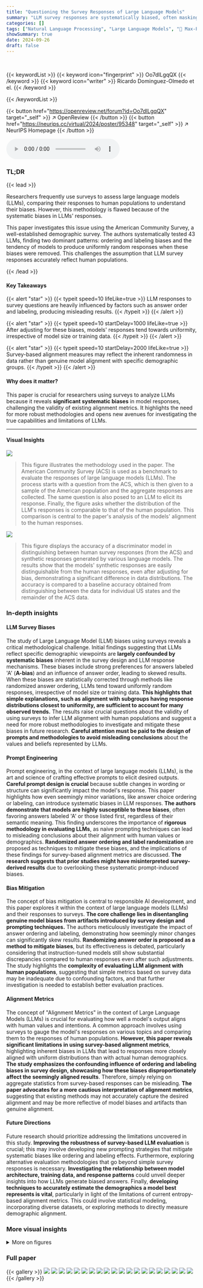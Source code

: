 ```yaml
---
title: "Questioning the Survey Responses of Large Language Models"
summary: "LLM survey responses are systematically biased, often masking genuine model capabilities and leading to misleading alignment conclusions."
categories: []
tags: ["Natural Language Processing", "Large Language Models", "🏢 Max-Planck Institute for Intelligent Systems",]
showSummary: true
date: 2024-09-26
draft: false
---
```


<br>

{{< keywordList >}}
{{< keyword icon="fingerprint" >}} Oo7dlLgqQX {{< /keyword >}}
{{< keyword icon="writer" >}} Ricardo Dominguez-Olmedo et el. {{< /keyword >}}
 
{{< /keywordList >}}

{{< button href="https://openreview.net/forum?id=Oo7dlLgqQX" target="_self" >}}
↗ OpenReview
{{< /button >}}
{{< button href="https://neurips.cc/virtual/2024/poster/95348" target="_self" >}}
↗ NeurIPS Homepage
{{< /button >}}


<audio controls>
    <source src="https://ai-paper-reviewer.com/Oo7dlLgqQX/podcast.wav" type="audio/wav">
    Your browser does not support the audio element.
</audio>


### TL;DR


{{< lead >}}

Researchers frequently use surveys to assess large language models (LLMs), comparing their responses to human populations to understand their biases. However, this methodology is flawed because of the systematic biases in LLMs' responses. 

This paper investigates this issue using the American Community Survey, a well-established demographic survey. The authors systematically tested 43 LLMs, finding two dominant patterns: ordering and labeling biases and the tendency of models to produce uniformly random responses when these biases were removed. This challenges the assumption that LLM survey responses accurately reflect human populations.

{{< /lead >}}


#### Key Takeaways

{{< alert "star" >}}
{{< typeit speed=10 lifeLike=true >}} LLM responses to survey questions are heavily influenced by factors such as answer order and labeling, producing misleading results. {{< /typeit >}}
{{< /alert >}}

{{< alert "star" >}}
{{< typeit speed=10 startDelay=1000 lifeLike=true >}} After adjusting for these biases, models' responses tend towards uniformity, irrespective of model size or training data. {{< /typeit >}}
{{< /alert >}}

{{< alert "star" >}}
{{< typeit speed=10 startDelay=2000 lifeLike=true >}} Survey-based alignment measures may reflect the inherent randomness in data rather than genuine model alignment with specific demographic groups. {{< /typeit >}}
{{< /alert >}}

#### Why does it matter?
This paper is crucial for researchers using surveys to analyze LLMs because it reveals **significant systematic biases** in model responses, challenging the validity of existing alignment metrics.  It highlights the need for more robust methodologies and opens new avenues for investigating the true capabilities and limitations of LLMs.

------
#### Visual Insights



![](https://ai-paper-reviewer.com/Oo7dlLgqQX/figures_1_1.jpg)

> This figure illustrates the methodology used in the paper.  The American Community Survey (ACS) is used as a benchmark to evaluate the responses of large language models (LLMs). The process starts with a question from the ACS, which is then given to a sample of the American population and the aggregate responses are collected.  The same question is also posed to an LLM to elicit its response. Finally, the figure asks whether the distribution of the LLM's responses is comparable to that of the human population. This comparison is central to the paper's analysis of the models' alignment to the human responses.





![](https://ai-paper-reviewer.com/Oo7dlLgqQX/tables_22_1.jpg)

> This figure displays the accuracy of a discriminator model in distinguishing between human survey responses (from the ACS) and synthetic responses generated by various language models.  The results show that the models' synthetic responses are easily distinguishable from the human responses, even after adjusting for bias, demonstrating a significant difference in data distributions.  The accuracy is compared to a baseline accuracy obtained from distinguishing between the data for individual US states and the remainder of the ACS data.





### In-depth insights


#### LLM Survey Biases
The study of Large Language Model (LLM) biases using surveys reveals a critical methodological challenge.  Initial findings suggesting that LLMs reflect specific demographic viewpoints are **largely confounded by systematic biases** inherent in the survey design and LLM response mechanisms.  These biases include strong preferences for answers labeled 'A' (**A-bias**) and an influence of answer order, leading to skewed results.  When these biases are statistically corrected through methods like randomized answer ordering, LLMs tend toward uniformly random responses, irrespective of model size or training data.  **This highlights that simple explanations, such as alignment with subgroups having response distributions closest to uniformity, are sufficient to account for many observed trends.**  The results raise crucial questions about the validity of using surveys to infer LLM alignment with human populations and suggest a need for more robust methodologies to investigate and mitigate these biases in future research.  **Careful attention must be paid to the design of prompts and methodologies to avoid misleading conclusions** about the values and beliefs represented by LLMs.

#### Prompt Engineering
Prompt engineering, in the context of large language models (LLMs), is the art and science of crafting effective prompts to elicit desired outputs.  **Careful prompt design is crucial** because subtle changes in wording or structure can significantly impact the model's response.  This paper highlights how even seemingly minor variations, like answer choice ordering or labeling, can introduce systematic biases in LLM responses.  **The authors demonstrate that models are highly susceptible to these biases**,  often favoring answers labeled 'A' or those listed first, regardless of their semantic meaning.  This finding underscores the importance of **rigorous methodology in evaluating LLMs**, as naive prompting techniques can lead to misleading conclusions about their alignment with human values or demographics.  **Randomized answer ordering and label randomization** are proposed as techniques to mitigate these biases, and the implications of these findings for survey-based alignment metrics are discussed.  **The research suggests that prior studies might have misinterpreted survey-derived results** due to overlooking these systematic prompt-induced biases.

#### Bias Mitigation
The concept of bias mitigation is central to responsible AI development, and this paper explores it within the context of large language models (LLMs) and their responses to surveys.  **The core challenge lies in disentangling genuine model biases from artifacts introduced by survey design and prompting techniques.** The authors meticulously investigate the impact of answer ordering and labeling, demonstrating how seemingly minor changes can significantly skew results.  **Randomizing answer order is proposed as a method to mitigate biases**, but its effectiveness is debated, particularly considering that instruction-tuned models still show substantial discrepancies compared to human responses even after such adjustments.  The study highlights the **complexity of evaluating LLM alignment with human populations**, suggesting that simple metrics based on survey data may be inadequate due to confounding factors, and that further investigation is needed to establish better evaluation practices.

#### Alignment Metrics
The concept of "Alignment Metrics" in the context of Large Language Models (LLMs) is crucial for evaluating how well a model's output aligns with human values and intentions.  A common approach involves using surveys to gauge the model's responses on various topics and comparing them to the responses of human populations. **However, this paper reveals significant limitations in using survey-based alignment metrics**, highlighting inherent biases in LLMs that lead to responses more closely aligned with uniform distributions than with actual human demographics.  **The study emphasizes the confounding influence of ordering and labeling biases in survey design, showcasing how these biases disproportionately affect the seemingly aligned results**.  Therefore, simply relying on aggregate statistics from survey-based responses can be misleading. **The paper advocates for a more cautious interpretation of alignment metrics**, suggesting that existing methods may not accurately capture the desired alignment and may be more reflective of model biases and artifacts than genuine alignment.

#### Future Directions
Future research should prioritize addressing the limitations uncovered in this study.  **Improving the robustness of survey-based LLM evaluation** is crucial; this may involve developing new prompting strategies that mitigate systematic biases like ordering and labeling effects.  Furthermore, exploring alternative evaluation methodologies that go beyond simple survey responses is necessary.  **Investigating the relationship between model architecture, training data, and response patterns** could unveil deeper insights into how LLMs generate biased answers.  Finally, **developing techniques to accurately estimate the demographics a model best represents is vital**, particularly in light of the limitations of current entropy-based alignment metrics.  This could involve statistical modeling, incorporating diverse datasets, or exploring methods to directly measure demographic alignment.


### More visual insights

<details>
<summary>More on figures
</summary>


![](https://ai-paper-reviewer.com/Oo7dlLgqQX/figures_4_1.jpg)

> This figure displays the entropy of language model responses to the American Community Survey (ACS) questions.  The x-axis represents the model size, and the y-axis shows the entropy of the responses.  Each point represents a model's response to a question.  The figure demonstrates that the entropy of model responses generally increases with model size, following a roughly logarithmic trend. This increase in entropy is consistent across all questions, even though the entropy of human responses to the same questions varies substantially. The figure highlights a significant difference between the entropy of language model responses and the entropy of the corresponding U.S. Census data, implying that there might be systematic biases affecting model responses.


![](https://ai-paper-reviewer.com/Oo7dlLgqQX/figures_4_2.jpg)

> This figure shows the entropy of language models' responses to the American Community Survey (ACS) questions.  The top panel (a) displays the entropy for five example questions, demonstrating that the entropy tends to increase with model size. The bottom panel (b) shows this trend across all ACS questions, with model size on the x-axis and normalized response entropy on the y-axis. This figure highlights the substantial differences in entropy between the models and the U.S. census data, indicating that model responses are not reflecting the true distribution of responses in the human population.  The models generally show much higher entropy, which suggests that the models are producing responses that are more uniform rather than reflecting the nuances found in the census data.


![](https://ai-paper-reviewer.com/Oo7dlLgqQX/figures_5_1.jpg)

> This figure shows the A-bias of various language models across 25 questions from the American Community Survey (ACS).  A-bias measures the tendency of a model to select the answer option labeled 'A', regardless of the question's content. Each dot represents a model's A-bias for a single question.  The models are ordered by their size (number of parameters). The figure highlights that all models exhibit a significant A-bias, indicating a systematic bias towards selecting option 'A'. This bias is not related to the questions' meaning, but rather to the position and labeling of answer choices.


![](https://ai-paper-reviewer.com/Oo7dlLgqQX/figures_6_1.jpg)

> The figure shows the entropy of model responses to the ACS questions after adjusting for ordering bias by averaging responses across all possible answer orderings. The top panel illustrates the adjustment process. The bottom panel shows that after adjustment, base models exhibit nearly uniform entropy across questions, while instruction-tuned models show substantially higher variance in entropy across questions.


![](https://ai-paper-reviewer.com/Oo7dlLgqQX/figures_7_1.jpg)

> This figure displays the KL divergence between adjusted model responses and three different baselines: the overall US census, individual US states, and a uniform distribution.  The smaller the KL divergence, the more similar the model's response distribution is to the baseline.  The key finding is that across all models, the adjusted responses are far more similar to the uniform baseline than to any human population (US census or individual states). This highlights the significant difference between model and human response distributions, even when adjusting for systematic biases.


![](https://ai-paper-reviewer.com/Oo7dlLgqQX/figures_8_1.jpg)

> This figure shows the KL divergence between models' adjusted responses and different census subgroups (U.S. states) plotted against the entropy of the subgroups' responses.  The results reveal a strong negative correlation between the KL divergence and the entropy of the subgroups. This suggests that models are more similar to subgroups with higher entropy (more uniform responses) regardless of model architecture or training methods. This finding indicates that simple entropy, rather than specific demographic features, primarily accounts for alignment.


![](https://ai-paper-reviewer.com/Oo7dlLgqQX/figures_9_1.jpg)

> This figure shows the relationship between the alignment of language models with different demographic subgroups and the entropy of those subgroups' responses.  The plots display the Kullback-Leibler (KL) divergence between model responses and various reference populations (overall U.S. census, individual states) for both unadjusted and adjusted model responses.  The main observation is that the model's alignment with a subgroup is strongly correlated with the entropy of that subgroup's responses, regardless of model size or training method (instruction tuning or RLHF). This suggests that alignment scores primarily reflect the entropy of the reference population rather than genuine model alignment with specific demographic characteristics.


![](https://ai-paper-reviewer.com/Oo7dlLgqQX/figures_15_1.jpg)

> This figure shows the normalized entropy of language models' responses to individual questions from the American Community Survey (ACS) without adjusting for response biases.  The x-axis represents model size, and the y-axis represents the normalized entropy of responses, which ranges from 0 to 1 (0 being completely deterministic and 1 being completely uniform). Each plot corresponds to a different ACS question. The green lines indicate the entropy of the human responses obtained from the U.S. Census, and the orange lines represent the uniform distribution (expected value of entropy if responses were random).  The plot shows that the entropy of responses differs substantially across questions, even when the questions are presented independently to the model, and the difference increases with model size.


![](https://ai-paper-reviewer.com/Oo7dlLgqQX/figures_15_2.jpg)

> This figure shows the A-bias (the tendency of a model to pick the answer choice labeled 'A') for each question and model. Models are ordered by size.  The chart illustrates that all models exhibit substantial A-bias, indicating a systematic bias towards selecting the option labeled with 'A', regardless of the actual question or model size. This highlights a significant limitation in using survey responses directly from LLMs as a reliable representation of human opinions. 


![](https://ai-paper-reviewer.com/Oo7dlLgqQX/figures_16_1.jpg)

> This figure displays two subfigures. Subfigure (a) shows the entropy of responses for five example questions from the American Community Survey (ACS) for different language models.  The x-axis represents the model size, and the y-axis represents the normalized entropy of the model responses.  The plot shows that the entropy tends to increase with model size, regardless of the inherent variability in responses for each question in the U.S. census data. Subfigure (b) extends this analysis to all ACS questions, showing the same trend of increasing entropy with model size, again highlighting a difference between model responses and the U.S. census distribution.


![](https://ai-paper-reviewer.com/Oo7dlLgqQX/figures_16_2.jpg)

> This figure shows the entropy of language model responses to questions from the American Community Survey (ACS) when prompted in a naive way (without modifications to the prompt or answer order). The top panel shows entropy for five example questions. The bottom panel shows the entropy across all 25 questions for various models of different sizes. The plot highlights that entropy of model responses increases with model size, a trend that is independent of the actual distribution of answers in the US census data. This suggests that other factors (biases) play a larger role than the models' knowledge about human demographics when considering entropy.


![](https://ai-paper-reviewer.com/Oo7dlLgqQX/figures_17_1.jpg)

> This figure shows the entropy of language models' responses to questions from the American Community Survey (ACS) when prompted without any randomization of answer order.  The top panel (a) displays the entropy for five specific ACS questions, demonstrating that the entropy increases with the model size for each question. The bottom panel (b) shows the entropy across all ACS questions, again demonstrating a log-linear increase in entropy with model size.  The U.S. census data is included as a baseline for comparison, revealing that the variability in entropy across the ACS questions is significantly lower for the language models than in the human population represented by the census data.


![](https://ai-paper-reviewer.com/Oo7dlLgqQX/figures_17_2.jpg)

> This figure shows the A-bias (the tendency of models to pick answer choice A) for different language models across 25 questions from the American Community Survey.  Each dot represents a model's A-bias for a single question, with models ordered by size. The extreme values (always answering A and never answering A) illustrate the range of possible A-biases. The figure demonstrates that all language models show a substantial A-bias.


![](https://ai-paper-reviewer.com/Oo7dlLgqQX/figures_19_1.jpg)

> This figure displays two subfigures showing the entropy of the language models' responses to the American Community Survey (ACS) questions. Subfigure (a) shows the entropy for five specific questions across different model sizes, while subfigure (b) presents the entropy for all ACS questions ordered by model size.  The key finding is that the entropy of models' responses tends to increase log-linearly with model size, a trend that holds regardless of the inherent entropy present in the corresponding U.S. Census data. This suggests a potential systematic bias in the models' responses rather than a true reflection of the underlying data.


![](https://ai-paper-reviewer.com/Oo7dlLgqQX/figures_20_1.jpg)

> This figure shows the entropy of language models' responses to American Community Survey (ACS) questions, plotted against the models' size (number of parameters).  The left panel (a) displays the entropy for five specific ACS questions across a range of model sizes. The right panel (b) shows the overall entropy across all ACS questions for various model sizes, highlighting the increase in entropy with model size. The figure also includes the entropy of the U.S. census responses as a reference, demonstrating that models' responses, even larger ones, exhibit higher variability than those found in actual human responses.


![](https://ai-paper-reviewer.com/Oo7dlLgqQX/figures_20_2.jpg)

> This figure displays the accuracy of a discriminator model in distinguishing between datasets of survey responses generated by various language models and responses from the 2016 American National Election Studies (ANES) survey.  The responses were generated using an interview-style prompting method with randomized choice ordering. High accuracy indicates significant differences between model-generated responses and human responses from the ANES dataset. The x-axis lists various language models, and the y-axis represents the accuracy of the discriminator in percentages.


![](https://ai-paper-reviewer.com/Oo7dlLgqQX/figures_21_1.jpg)

> This figure illustrates the methodology used in the paper for sequentially sampling model responses to survey questions.  The process begins by asking a single question from the survey. The responses from the model are sampled, and the answer is recorded. This answer, along with the original question, is then included in the next prompt as context. This continues until the entire survey is completed. The result is a tabular dataset containing the models' responses to all questions in the survey.


</details>






### Full paper

{{< gallery >}}
<img src="https://ai-paper-reviewer.com/Oo7dlLgqQX/1.png" class="grid-w50 md:grid-w33 xl:grid-w25" />
<img src="https://ai-paper-reviewer.com/Oo7dlLgqQX/2.png" class="grid-w50 md:grid-w33 xl:grid-w25" />
<img src="https://ai-paper-reviewer.com/Oo7dlLgqQX/3.png" class="grid-w50 md:grid-w33 xl:grid-w25" />
<img src="https://ai-paper-reviewer.com/Oo7dlLgqQX/4.png" class="grid-w50 md:grid-w33 xl:grid-w25" />
<img src="https://ai-paper-reviewer.com/Oo7dlLgqQX/5.png" class="grid-w50 md:grid-w33 xl:grid-w25" />
<img src="https://ai-paper-reviewer.com/Oo7dlLgqQX/6.png" class="grid-w50 md:grid-w33 xl:grid-w25" />
<img src="https://ai-paper-reviewer.com/Oo7dlLgqQX/7.png" class="grid-w50 md:grid-w33 xl:grid-w25" />
<img src="https://ai-paper-reviewer.com/Oo7dlLgqQX/8.png" class="grid-w50 md:grid-w33 xl:grid-w25" />
<img src="https://ai-paper-reviewer.com/Oo7dlLgqQX/9.png" class="grid-w50 md:grid-w33 xl:grid-w25" />
<img src="https://ai-paper-reviewer.com/Oo7dlLgqQX/10.png" class="grid-w50 md:grid-w33 xl:grid-w25" />
<img src="https://ai-paper-reviewer.com/Oo7dlLgqQX/11.png" class="grid-w50 md:grid-w33 xl:grid-w25" />
<img src="https://ai-paper-reviewer.com/Oo7dlLgqQX/12.png" class="grid-w50 md:grid-w33 xl:grid-w25" />
<img src="https://ai-paper-reviewer.com/Oo7dlLgqQX/13.png" class="grid-w50 md:grid-w33 xl:grid-w25" />
<img src="https://ai-paper-reviewer.com/Oo7dlLgqQX/14.png" class="grid-w50 md:grid-w33 xl:grid-w25" />
<img src="https://ai-paper-reviewer.com/Oo7dlLgqQX/15.png" class="grid-w50 md:grid-w33 xl:grid-w25" />
<img src="https://ai-paper-reviewer.com/Oo7dlLgqQX/16.png" class="grid-w50 md:grid-w33 xl:grid-w25" />
<img src="https://ai-paper-reviewer.com/Oo7dlLgqQX/17.png" class="grid-w50 md:grid-w33 xl:grid-w25" />
<img src="https://ai-paper-reviewer.com/Oo7dlLgqQX/18.png" class="grid-w50 md:grid-w33 xl:grid-w25" />
<img src="https://ai-paper-reviewer.com/Oo7dlLgqQX/19.png" class="grid-w50 md:grid-w33 xl:grid-w25" />
<img src="https://ai-paper-reviewer.com/Oo7dlLgqQX/20.png" class="grid-w50 md:grid-w33 xl:grid-w25" />
{{< /gallery >}}